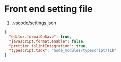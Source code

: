 # Front end setting file

1. .vscode/settings.json

```json
{
  "editor.formatOnSave": true,
  "javascript.format.enable": false,
  "prettier.tslintIntegration": true,
  "typescript.tsdk": "node_modules/typescript/lib"
}
```

